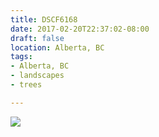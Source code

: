 ```yaml
---
title: DSCF6168
date: 2017-02-20T22:37:02-08:00
draft: false
location: Alberta, BC
tags:
- Alberta, BC
- landscapes
- trees

---
```

![](https://d17enza3bfujl8.cloudfront.net/DSCF6168.jpg)
